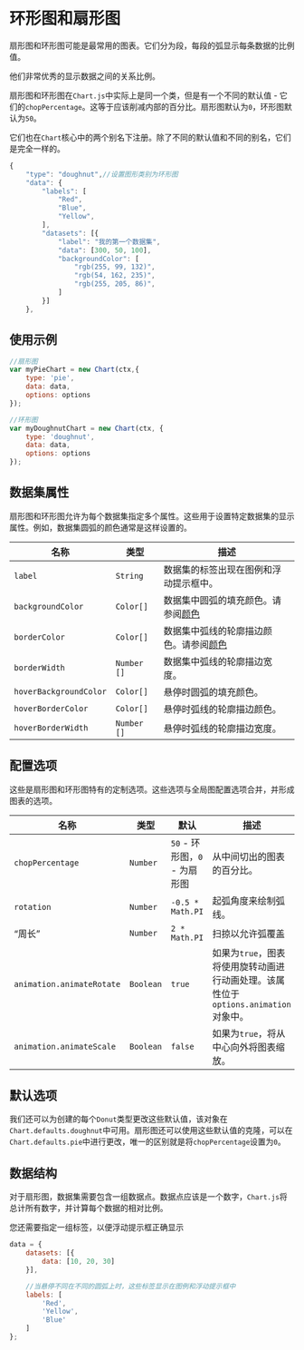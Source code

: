 # 环形图和扇形图

扇形图和环形图可能是最常用的图表。它们分为段，每段的弧显示每条数据的比例值。

他们非常优秀的显示数据之间的关系比例。

扇形图和环形图在`Chart.js`中实际上是同一个类，但是有一个不同的默认值 - 它们的`chopPercentage`。这等于应该削减内部的百分比。扇形图默认为`0`，环形图默认为`50`。

它们也在`Chart`核心中的两个别名下注册。除了不同的默认值和不同的别名，它们是完全一样的。

```javascript
{
    "type": "doughnut",//设置图形类别为环形图
    "data": {
        "labels": [
            "Red",
            "Blue",
            "Yellow",
        ],
        "datasets": [{
            "label": "我的第一个数据集",
            "data": [300, 50, 100],
            "backgroundColor": [
                "rgb(255, 99, 132)",
                "rgb(54, 162, 235)",
                "rgb(255, 205, 86)",
            ]
        }]
    },
```
 

## 使用示例

```javascript
//扇形图
var myPieChart = new Chart(ctx,{
    type: 'pie',
    data: data,
    options: options
});
```

```javascript
//环形图
var myDoughnutChart = new Chart(ctx, {
    type: 'doughnut',
    data: data,
    options: options
});
```

## 数据集属性

扇形图和环形图允许为每个数据集指定多个属性。这些用于设置特定数据集的显示属性。例如，数据集圆弧的颜色通常是这样设置的。

|名称|类型|描述
| ---- | ---- | -----------
| `label` | `String` |数据集的标签出现在图例和浮动提示框中。
| `backgroundColor` | `Color[]`|数据集中圆弧的填充颜色。请参阅[颜色](../general/colors.md#colors)
| `borderColor` | `Color[]`|数据集中弧线的轮廓描边颜色。请参阅[颜色](../general/colors.md#colors)
| `borderWidth` | `Number []`|数据集中弧线的轮廓描边宽度。
| `hoverBackgroundColor` | `Color[]`|悬停时圆弧的填充颜色。
| `hoverBorderColor` | `Color[]`|悬停时弧线的轮廓描边颜色。
| `hoverBorderWidth` | `Number []`|悬停时弧线的轮廓描边宽度。

## 配置选项

这些是扇形图和环形图特有的定制选项。这些选项与全局图配置选项合并，并形成图表的选项。

|名称|类型|默认|描述
| ---- | ---- | ------- | -----------
| `chopPercentage` | `Number` | `50` - 环形图，`0` - 为扇形图|从中间切出的图表的百分比。
| `rotation` | `Number` | `-0.5 * Math.PI` |起弧角度来绘制弧线。
| “周长”| `Number` | `2 * Math.PI` |扫掠以允许弧覆盖
| `animation.animateRotate` | `Boolean` | `true` |如果为`true`，图表将使用旋转动画进行动画处理。该属性位于`options.animation`对象中。
| `animation.animateScale` | `Boolean` | `false` |如果为`true`，将从中心向外将图表缩放。

## 默认选项

我们还可以为创建的每个`Donut`类型更改这些默认值，该对象在`Chart.defaults.doughnut`中可用。扇形图还可以使用这些默认值的克隆，可以在`Chart.defaults.pie`中进行更改，唯一的区别就是将`chopPercentage`设置为`0`。

## 数据结构

对于扇形图，数据集需要包含一组数据点。数据点应该是一个数字，`Chart.js`将总计所有数字，并计算每个数据的相对比例。

您还需要指定一组标签，以便浮动提示框正确显示

```javascript
data = {
    datasets: [{
        data: [10, 20, 30]
    }],

    //当悬停不同在不同的圆弧上时，这些标签显示在图例和浮动提示框中
    labels: [
        'Red',
        'Yellow',
        'Blue'
    ]
};
```
